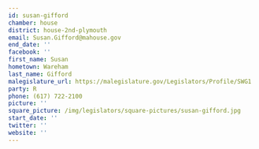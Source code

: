 ```yaml
---
id: susan-gifford
chamber: house
district: house-2nd-plymouth
email: Susan.Gifford@mahouse.gov
end_date: ''
facebook: ''
first_name: Susan
hometown: Wareham
last_name: Gifford
malegislature_url: https://malegislature.gov/Legislators/Profile/SWG1
party: R
phone: (617) 722-2100
picture: ''
square_picture: /img/legislators/square-pictures/susan-gifford.jpg
start_date: ''
twitter: ''
website: ''
---
```

